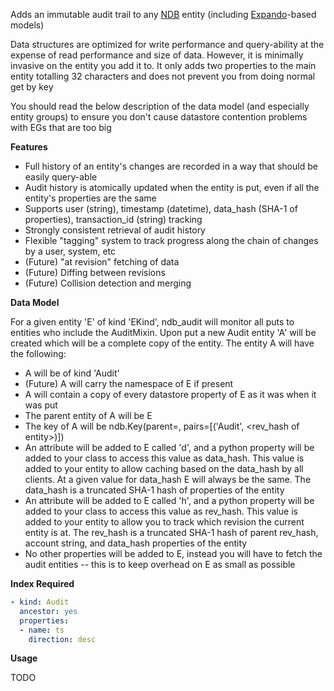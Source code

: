Adds an immutable audit trail to any [NDB](https://cloud.google.com/appengine/docs/python/ndb/) entity 
(including [Expando](https://cloud.google.com/appengine/docs/python/ndb/creating-entity-models#expando)-based models)

Data structures are optimized for write performance and query-ability at the expense of
read performance and size of data.  However, it is minimally invasive on the entity you add it to.
It only adds two properties to the main entity totalling 32 characters and does not prevent you from 
doing normal get by key

You should read the below description of the data model (and especially entity groups) to ensure you don't
cause datastore contention problems with EGs that are too big

**Features**
* Full history of an entity's changes are recorded in a way that should be easily query-able
* Audit history is atomically updated when the entity is put, even if all the entity's properties are the same
* Supports user (string), timestamp (datetime), data_hash (SHA-1 of properties), transaction_id (string) tracking
* Strongly consistent retrieval of audit history
* Flexible "tagging" system to track progress along the chain of changes by a user, system, etc
* (Future) "at revision" fetching of data
* (Future) Diffing between revisions
* (Future) Collision detection and merging

**Data Model**

For a given entity 'E' of kind 'EKind', ndb_audit will monitor all puts to entities who include the AuditMixin.  Upon
put a new Audit entity 'A' will be created which will be a complete copy of the entity.  The entity A will have
the following:

* A will be of kind 'Audit'
* (Future) A will carry the namespace of E if present
* A will contain a copy of every datastore property of E as it was when it was put
* The parent entity of A will be E
* The key of A will be ndb.Key(parent=<key of E>, pairs=[('Audit', <rev_hash of entity>)])
* An attribute will be added to E called 'd', and a python property will be added to your class
  to access this value as data_hash.  This value is added to your entity to allow caching based on the data_hash
  by all clients.  At a given value for data_hash E will always be the same.  The data_hash is a truncated SHA-1 hash of
  properties of the entity
* An attribute will be added to E called 'h', and a python property will be added to your class
    to access this value as rev_hash.  This value is added to your entity to allow you to track which revision the 
    current entity is at.  The rev_hash is a truncated SHA-1 hash of parent rev_hash, account string, and data_hash
    properties of the entity
* No other properties will be added to E, instead you will have to fetch the audit entities --
  this is to keep overhead on E as small as possible

**Index Required**

```yaml
- kind: Audit
  ancestor: yes
  properties:
  - name: ts
    direction: desc
```

**Usage**

TODO
